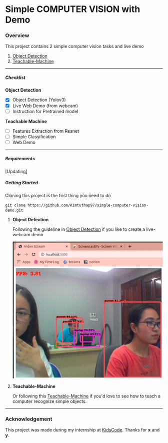 # Simple COMPUTER VISION with Demo

### Overview

This project contains 2 simple computer vision tasks and live demo

1. [Object Detection](https://github.com/Kimtuthap97/simple-computer-vision-demo/tree/master/yolov3-webcam)
1. [Teachable-Machine](https://github.com/Kimtuthap97/simple-computer-vision-demo/tree/master/teachable-machine)

---

##### Checklist

**Object Detection**

- [x] Object Detection (Yolov3)
- [x] Live Web Demo (from webcam)
- [ ] Instruction for Pretrained model

**Teachable Machine**
- [ ] Features Extraction from Resnet 
- [ ] Simple Classification
- [ ] Web Demo

---

##### Requirements

[Updating]

##### Getting Started

Cloning this project is the first thing you need to do
```
git clone https://github.com/Kimtuthap97/simple-computer-vision-demo.git
```

1. **Object Detection**

	Following the guideline in [Object Detection](https://github.com/Kimtuthap97/simple-computer-vision-demo/tree/master/yolov3-webcam) if you like to create a live-webcam demo

	![Yolov3 Object Detection Demo with Webcam](./object-detection-demo.png)
	
1. **Teachable-Machine**

	Or following this [Teachable-Machine](https://github.com/Kimtuthap97/simple-computer-vision-demo/tree/master/teachable-machine) if you'd love to see how to teach a computer recognize simple objects.

---

### Acknowledgement

This project was made during my internship at [KidsCode](https://www.kidscode.edu.vn). Thanks for **x** and **y**.